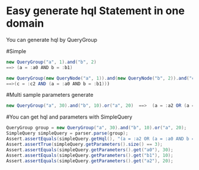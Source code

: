 # Easy generate hql Statement in one domain

You can generate hql by QueryGroup 

#Simple
```java
new QueryGroup("a", 1).and("b", 2) 
==> (a = :a0 AND b = :b1)
```
```java
new QueryGroup(new QueryNode("a", 1)).and(new QueryNode("b", 2)).and("c", 3) 
==>(c = :c2 AND (a = :a0 AND b = :b1)))
```

#Multi sample parameters generate
```java
new QueryGroup("a", 30).and("b", 10).or("a", 20)  ==>  (a = :a2 OR (a = :a0 AND b = :b1)))
```

#You can get hql and parameters with SimpleQuery
```java
QueryGroup group = new QueryGroup("a", 30).and("b", 10).or("a", 20);
SimpleQuery simpleQuery = parser.parse(group);
Assert.assertEquals(simpleQuery.getHql(), "(a = :a2 OR (a = :a0 AND b = :b1)))");
Assert.assertTrue(simpleQuery.getParameters().size() == 3);
Assert.assertEquals(simpleQuery.getParameters().get("a0"), 30);
Assert.assertEquals(simpleQuery.getParameters().get("b1"), 10);
Assert.assertEquals(simpleQuery.getParameters().get("a2"), 20);
```
